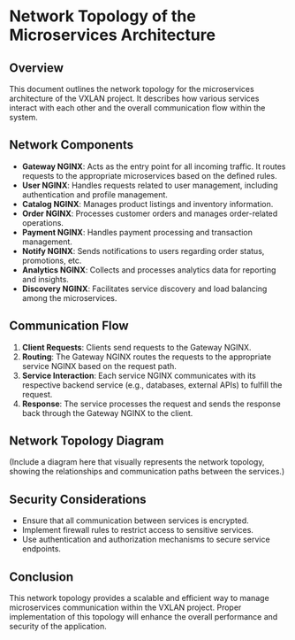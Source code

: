 # Network Topology of the Microservices Architecture

## Overview
This document outlines the network topology for the microservices architecture of the VXLAN project. It describes how various services interact with each other and the overall communication flow within the system.

## Network Components
- **Gateway NGINX**: Acts as the entry point for all incoming traffic. It routes requests to the appropriate microservices based on the defined rules.
- **User NGINX**: Handles requests related to user management, including authentication and profile management.
- **Catalog NGINX**: Manages product listings and inventory information.
- **Order NGINX**: Processes customer orders and manages order-related operations.
- **Payment NGINX**: Handles payment processing and transaction management.
- **Notify NGINX**: Sends notifications to users regarding order status, promotions, etc.
- **Analytics NGINX**: Collects and processes analytics data for reporting and insights.
- **Discovery NGINX**: Facilitates service discovery and load balancing among the microservices.

## Communication Flow
1. **Client Requests**: Clients send requests to the Gateway NGINX.
2. **Routing**: The Gateway NGINX routes the requests to the appropriate service NGINX based on the request path.
3. **Service Interaction**: Each service NGINX communicates with its respective backend service (e.g., databases, external APIs) to fulfill the request.
4. **Response**: The service processes the request and sends the response back through the Gateway NGINX to the client.

## Network Topology Diagram
(Include a diagram here that visually represents the network topology, showing the relationships and communication paths between the services.)

## Security Considerations
- Ensure that all communication between services is encrypted.
- Implement firewall rules to restrict access to sensitive services.
- Use authentication and authorization mechanisms to secure service endpoints.

## Conclusion
This network topology provides a scalable and efficient way to manage microservices communication within the VXLAN project. Proper implementation of this topology will enhance the overall performance and security of the application.